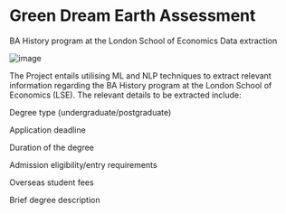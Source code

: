 # Green Dream Earth Assessment
BA History program at the London School of Economics Data extraction

![image](https://github.com/Athira2103/assessment_nlp/assets/31879762/340d1fda-cba1-4658-ad4e-b672d653acb1)


The Project entails utilising ML and NLP techniques to extract relevant information regarding the BA History program at the London School of Economics (LSE).
The relevant details to be extracted include:

Degree type (undergraduate/postgraduate)

Application deadline

Duration of the degree

Admission eligibility/entry requirements

Overseas student fees

Brief degree description

